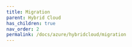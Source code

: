 ```yaml
---
title: Migration
parent: Hybrid Cloud
has_children: true
nav_order: 2
permalink: /docs/azure/hybridcloud/migration
---
```

